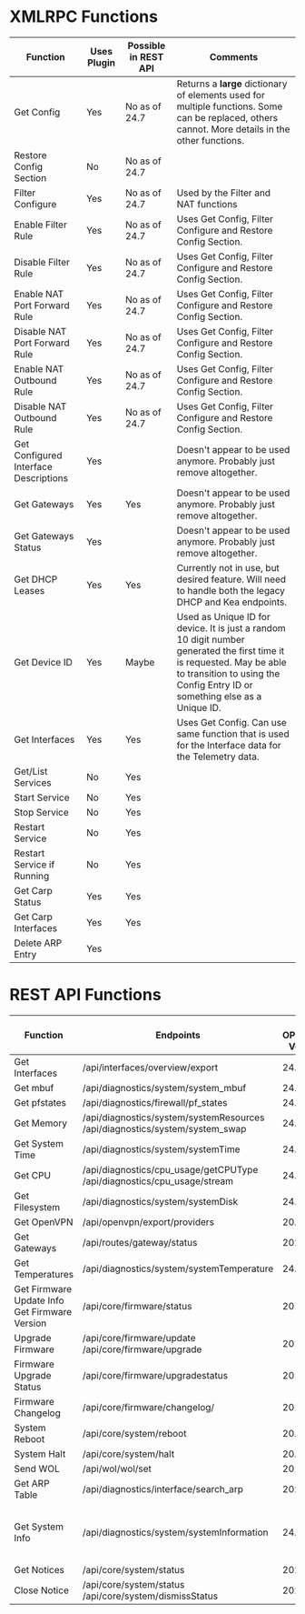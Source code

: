 # XMLRPC Functions

| Function | Uses Plugin | Possible in REST API | Comments |
| ----- | ----- | ----- | ----- |
| Get Config | Yes | No as of 24.7 | Returns a __large__ dictionary of elements used for multiple functions. Some can be replaced, others cannot. More details in the other functions. |
| Restore Config Section | No | No as of 24.7 | |
| Filter Configure | Yes | No as of 24.7 | Used by the Filter and NAT functions |
| Enable Filter Rule | Yes | No as of 24.7 | Uses Get Config, Filter Configure and Restore Config Section. |
| Disable Filter Rule | Yes | No as of 24.7 | Uses Get Config, Filter Configure and Restore Config Section. |
| Enable NAT Port Forward Rule | Yes | No as of 24.7 | Uses Get Config, Filter Configure and Restore Config Section. |
| Disable NAT Port Forward Rule | Yes | No as of 24.7 | Uses Get Config, Filter Configure and Restore Config Section. |
| Enable NAT Outbound Rule | Yes | No as of 24.7 | Uses Get Config, Filter Configure and Restore Config Section. |
| Disable NAT Outbound Rule | Yes | No as of 24.7 | Uses Get Config, Filter Configure and Restore Config Section. |
| Get Configured Interface Descriptions | Yes | | Doesn't appear to be used anymore. Probably just remove altogether. |
| Get Gateways | Yes | Yes | Doesn't appear to be used anymore. Probably just remove altogether. |
| Get Gateways Status | Yes | | Doesn't appear to be used anymore. Probably just remove altogether. |
| Get DHCP Leases | Yes | Yes | Currently not in use, but desired feature. Will need to handle both the legacy DHCP and Kea endpoints. |
| Get Device ID | Yes | Maybe | Used as Unique ID for device. It is just a random 10 digit number generated the first time it is requested. May be able to transition to using the Config Entry ID or something else as a Unique ID. |
| Get Interfaces | Yes | Yes | Uses Get Config. Can use same function that is used for the Interface data for the Telemetry data. |
| Get/List Services | No | Yes | |
| Start Service | No | Yes | |
| Stop Service | No | Yes | |
| Restart Service | No | Yes | |
| Restart Service if Running | No | Yes | |
| Get Carp Status | Yes | Yes | |
| Get Carp Interfaces | Yes | Yes | |
| Delete ARP Entry | Yes | | |

# REST API Functions

| Function | Endpoints | Min OPNsense Version | Comments |
| ----- | ----- | ----- | ----- |
| Get Interfaces | /api/interfaces/overview/export | 24.1 | |
| Get mbuf | /api/diagnostics/system/system_mbuf | 24.7 | |
| Get pfstates | /api/diagnostics/firewall/pf_states | 24.7 | |
| Get Memory | /api/diagnostics/system/systemResources <br>/api/diagnostics/system/system_swap | 24.7 | |
| Get System Time | /api/diagnostics/system/systemTime | 24.7 | |
| Get CPU | /api/diagnostics/cpu_usage/getCPUType<br>/api/diagnostics/cpu_usage/stream | 24.7 | |
| Get Filesystem | /api/diagnostics/system/systemDisk | 24.7 | |
| Get OpenVPN | /api/openvpn/export/providers | 20.1 | |
| Get Gateways | /api/routes/gateway/status | 2021 | |
| Get Temperatures | /api/diagnostics/system/systemTemperature | 24.7 | |
| Get Firmware Update Info<br>Get Firmware Version | /api/core/firmware/status | 2018 | |
| Upgrade Firmware | /api/core/firmware/update<br>/api/core/firmware/upgrade | 2018 | |
| Firmware Upgrade Status | /api/core/firmware/upgradestatus | 2018 | |
| Firmware Changelog | /api/core/firmware/changelog/ | 2018 | |
| System Reboot | /api/core/system/reboot | 20.1 | |
| System Halt | /api/core/system/halt | 20.1 | |
| Send WOL | /api/wol/wol/set | 2018 | |
| Get ARP Table | /api/diagnostics/interface/search_arp | 2022 | |
| Get System Info | /api/diagnostics/system/systemInformation | 24.7 | Partial: Still using XMLRPC for Getting Device ID |
| Get Notices | /api/core/system/status | 2022 | |
| Close Notice | /api/core/system/status<br>/api/core/system/dismissStatus | 2022 | |
